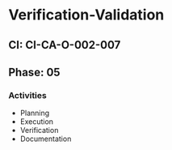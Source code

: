 # Verification-Validation

## CI: CI-CA-O-002-007
## Phase: 05

### Activities
- Planning
- Execution
- Verification
- Documentation
